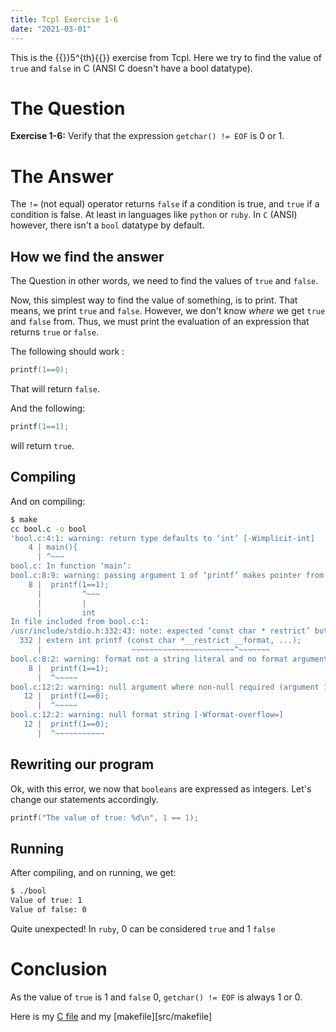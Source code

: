 ```yaml
---
title: Tcpl Exercise 1-6
date: "2021-03-01"
---
```


This is the {{<tex>}}5^{th}{{</tex>}} exercise from Tcpl. Here we try to find
the value of  `true` and `false` in C (ANSI C doesn't have a bool datatype).

# The Question

**Exercise 1-6:** Verify that the expression `getchar() != EOF` is 0 or 1.

# The Answer

The `!=` (not equal) operator returns `false` if a condition is true, and `true`
if a condition is false. At least in languages like `python` or `ruby`. In `C` (ANSI)
however, there isn't a `bool` datatype by default.

## How we find the answer

The Question in other words, we need to find the values of `true` and `false`.

Now, this simplest way to find the value of something, is to print. That means,
we print `true` and `false`. However, we don't know *where* we get `true` and
`false` from. Thus, we must print the evaluation of an expression that returns
`true` or `false`.

The following should work :

```c
printf(1==0);
```

That will return `false`.

And the following:

```c
printf(1==1);
```

will return `true`.

## Compiling

And on compiling:

```bash
$ make
cc bool.c -o bool
'bool.c:4:1: warning: return type defaults to ‘int’ [-Wimplicit-int]
    4 | main(){
      | ^~~~
bool.c: In function ‘main’:
bool.c:8:9: warning: passing argument 1 of ‘printf’ makes pointer from integer without a cast [-Wint-conversion]
    8 |  printf(1==1);
      |         ^~~~
      |         |
      |         int
In file included from bool.c:1:
/usr/include/stdio.h:332:43: note: expected ‘const char * restrict’ but argument is of type ‘int’
  332 | extern int printf (const char *__restrict __format, ...);
      |                    ~~~~~~~~~~~~~~~~~~~~~~~^~~~~~~~
bool.c:8:2: warning: format not a string literal and no format arguments [-Wformat-security]
    8 |  printf(1==1);
      |  ^~~~~~
bool.c:12:2: warning: null argument where non-null required (argument 1) [-Wnonnull]
   12 |  printf(1==0);
      |  ^~~~~~
bool.c:12:2: warning: null format string [-Wformat-overflow=]
   12 |  printf(1==0);
      |  ^~~~~~~~~~~~
```


## Rewriting our program

Ok, with this error, we now that `booleans` are expressed as integers. Let's
change our statements accordingly.

```c
printf("The value of true: %d\n", 1 == 1);
```


## Running

After compiling, and on running, we get:

```bash
$ ./bool
Value of true: 1
Value of false: 0
```

Quite unexpected! In `ruby`, 0 can be considered `true` and 1 `false`

# Conclusion

As the value of `true` is 1 and `false` 0, `getchar() != EOF` is always 1 or 0.

Here is my [C file](src/bool.c) and my [makefile][src/makefile]
